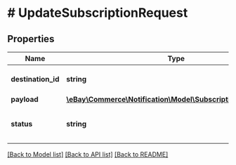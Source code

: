 # # UpdateSubscriptionRequest

## Properties

Name | Type | Description | Notes
------------ | ------------- | ------------- | -------------
**destination_id** | **string** | The unique identifier of the destination endpoint that will receive notifications associated with this subscription. Use &lt;b&gt;getDestinations&lt;/b&gt; to retrieve destination IDs. | [optional]
**payload** | [**\eBay\Commerce\Notification\Model\SubscriptionPayloadDetail**](SubscriptionPayloadDetail.md) |  | [optional]
**status** | **string** | Set the status of the subscription being updated to ENABLED or DISABLED. For implementation help, refer to &lt;a href&#x3D;&#39;https://developer.ebay.com/api-docs/commerce/notification/types/api:SubscriptionStatusEnum&#39;&gt;eBay API documentation&lt;/a&gt; | [optional]

[[Back to Model list]](../../README.md#models) [[Back to API list]](../../README.md#endpoints) [[Back to README]](../../README.md)
